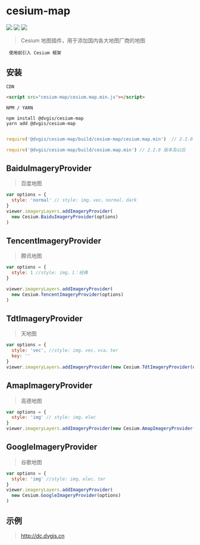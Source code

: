 # cesium-map

<p>
<img src="https://img.shields.io/badge/license-Apache%202-blue"/>
<img src="https://img.shields.io/npm/v/@dvgis/cesium-map?color=orange&logo=github" />
<img src="https://img.shields.io/npm/dw/@dvgis/cesium-map?logo=npm"/>
</p>

> Cesium 地图插件，用于添加国内各大地图厂商的地图

```warning
 使用前引入 Cesium 框架
```

## 安装

`CDN`

```html
<script src="cesium-map/cesium.map.min.js"></script>
```

`NPM / YARN`

```shell
npm install @dvgis/cesium-map
yarn add @dvgis/cesium-map
```

```js

require('@dvgis/cesium-map/build/cesium-map/cesium.map.min')  // 2.2.0 版本前

require('@dvgis/cesium-map/build/cesium.map.min') // 2.2.0 版本及以后

```

## BaiduImageryProvider

> 百度地图

```js
var options = {
  style: 'normal' // style: img、vec、normal、dark
}
viewer.imageryLayers.addImageryProvider(
  new Cesium.BaiduImageryProvider(options)
)
```

## TencentImageryProvider

> 腾讯地图

```js
var options = {
  style: 1 //style: img、1：经典
}

viewer.imageryLayers.addImageryProvider(
  new Cesium.TencentImageryProvider(options)
)
```

## TdtImageryProvider

> 天地图

```js
var options = {
  style: 'vec', //style: img、vec、vca、ter
  key: ''
}
viewer.imageryLayers.addImageryProvider(new Cesium.TdtImageryProvider(options))
```

## AmapImageryProvider

> 高德地图

```js
var options = {
  style: 'img' // style: img、elec
}
viewer.imageryLayers.addImageryProvider(new Cesium.AmapImageryProvider(options))
```

## GoogleImageryProvider

> 谷歌地图

```js
var options = {
  style: 'img' //style: img、elec、ter
}
viewer.imageryLayers.addImageryProvider(
  new Cesium.GoogleImageryProvider(options)
)
```

## 示例

> http://dc.dvgis.cn
